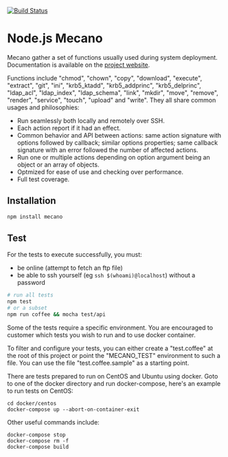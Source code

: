 [![Build Status](https://secure.travis-ci.org/wdavidw/node-mecano.png)](http://travis-ci.org/wdavidw/node-mecano)

# Node.js Mecano

Mecano gather a set of functions usually used during system deployment.
Documentation is available on the [project website][mecano].

Functions include "chmod", "chown", "copy", "download", "execute", "extract", "git", "ini", "krb5_ktadd", "krb5_addprinc", "krb5_delprinc", "ldap_acl", "ldap_index", "ldap_schema", "link", "mkdir", "move", "remove", "render", "service", "touch", "upload" and "write". They all share common usages and philosophies:   

*   Run seamlessly both locally and remotely over SSH.   
*   Each action report if it had an effect.   
*   Common behavior and API between actions: same
action signature with options followed by callback; similar 
options properties; same callback signature with an 
error followed the number of affected actions.   
*   Run one or multiple actions depending on option 
argument being an object or an array of objects.   
*   Optmized for ease of use and checking over performance.
*   Full test coverage.   

## Installation

```bash
npm install mecano
```

## Test

For the tests to execute successfully, you must:   

*   be online (attempt to fetch an ftp file)   
*   be able to ssh yourself (eg `ssh $(whoami)@localhost`) without a password   

```bash
# run all tests
npm test
# or a subset
npm run coffee && mocha test/api
```

Some of the tests require a specific environment. You are encouraged to customer
which tests you wish to run and to use docker container.

To filter and configure your tests, you can either create a "test.coffee" at the
root of this project or point the "MECANO_TEST" environment to such a file. You
can use the file "test.coffee.sample" as a starting point.

There are tests prepared to run on CentOS and Ubuntu using docker. Goto to one
of the docker directory and run docker-compose, here's an example to run tests
on CentOS:

```
cd docker/centos
docker-compose up --abort-on-container-exit
```

Other useful commands include:

```
docker-compose stop
docker-compose rm -f
docker-compose build
```

[mecano]: http://www.adaltas.com/projects/node-mecano/
